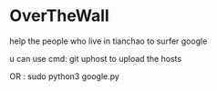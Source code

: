 # OverTheWall
help the people who live in tianchao to surfer google


u can use cmd:
	git uphost
to upload the hosts

OR :
 sudo python3 google.py
